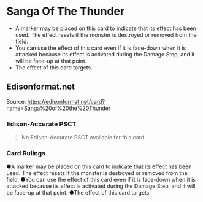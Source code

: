 # Sanga Of The Thunder

*   A marker may be placed on this card to indicate that its effect has been used. The effect resets if the monster is destroyed or removed from the field.
*   You can use the effect of this card even if it is face-down when it is attacked because its effect is activated during the Damage Step, and it will be face-up at that point.
*   The effect of this card targets.

## Edisonformat.net

Source: https://edisonformat.net/card?name=Sanga%20of%20the%20Thunder

### Edison-Accurate PSCT

> No Edison-Accurate PSCT available for this card.

### Card Rulings

●A marker may be placed on this card to indicate that its effect has been used. The effect resets if the monster is destroyed or removed from the field.
●You can use the effect of this card even if it is face-down when it is attacked because its effect is activated during the Damage Step, and it will be face-up at that point.
●The effect of this card targets.
            